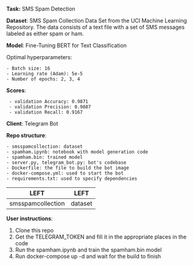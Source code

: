 **Task:** SMS Spam Detection 

**Dataset**: SMS Spam Collection Data Set from the UCI Machine Learning Repository. The data consists of a text file with a set of SMS messages labeled as either spam or ham.

**Model**: Fine-Tuning BERT for Text Classification

Optimal hyperparameters:
	
	- Batch size: 16 
	- Learning rate (Adam): 5e-5 
	- Number of epochs: 2, 3, 4

**Scores**: 

	 - validation Accuracy: 0.9871
	 - validation Precision: 0.9887
	 - validation Recall: 0.9167


**Client**: Telegram Bot




**Repo structure**: 

	- smsspamcollection: dataset
	- spamham.ipynb: notebook with model generation code 
	- spamham.bin: trained model 
	- server.py, telegram_bot.py: bot's codebase
	- Dockerfile: the file to build the bot image 
	- docker-compose.yml: used to start the bot 
	- requirements.txt: used to specify dependencies
	
| LEFT | LEFT | 
|----------------|:---------:|
| smsspamcollection | dataset | 


**User instructions**: 

1. Clone this repo 
2. Get the TELEGRAM_TOKEN and fill it in the appropriate places in the code
3. Run the spamham.ipynb and train the spamham.bin model
4. Run docker-compose up -d and wait for the build to finish 
